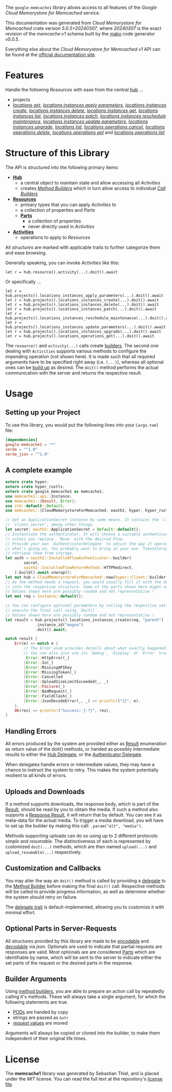 <!---
DO NOT EDIT !
This file was generated automatically from 'src/generator/templates/api/README.md.mako'
DO NOT EDIT !
-->
The `google-memcache1` library allows access to all features of the *Google Cloud Memorystore for Memcached* service.

This documentation was generated from *Cloud Memorystore for Memcached* crate version *5.0.5+20240307*, where *20240307* is the exact revision of the *memcache:v1* schema built by the [mako](http://www.makotemplates.org/) code generator *v5.0.5*.

Everything else about the *Cloud Memorystore for Memcached* *v1* API can be found at the
[official documentation site](https://cloud.google.com/memorystore/).
# Features

Handle the following *Resources* with ease from the central [hub](https://docs.rs/google-memcache1/5.0.5+20240307/google_memcache1/CloudMemorystoreForMemcached) ... 

* projects
 * [*locations get*](https://docs.rs/google-memcache1/5.0.5+20240307/google_memcache1/api::ProjectLocationGetCall), [*locations instances apply parameters*](https://docs.rs/google-memcache1/5.0.5+20240307/google_memcache1/api::ProjectLocationInstanceApplyParameterCall), [*locations instances create*](https://docs.rs/google-memcache1/5.0.5+20240307/google_memcache1/api::ProjectLocationInstanceCreateCall), [*locations instances delete*](https://docs.rs/google-memcache1/5.0.5+20240307/google_memcache1/api::ProjectLocationInstanceDeleteCall), [*locations instances get*](https://docs.rs/google-memcache1/5.0.5+20240307/google_memcache1/api::ProjectLocationInstanceGetCall), [*locations instances list*](https://docs.rs/google-memcache1/5.0.5+20240307/google_memcache1/api::ProjectLocationInstanceListCall), [*locations instances patch*](https://docs.rs/google-memcache1/5.0.5+20240307/google_memcache1/api::ProjectLocationInstancePatchCall), [*locations instances reschedule maintenance*](https://docs.rs/google-memcache1/5.0.5+20240307/google_memcache1/api::ProjectLocationInstanceRescheduleMaintenanceCall), [*locations instances update parameters*](https://docs.rs/google-memcache1/5.0.5+20240307/google_memcache1/api::ProjectLocationInstanceUpdateParameterCall), [*locations instances upgrade*](https://docs.rs/google-memcache1/5.0.5+20240307/google_memcache1/api::ProjectLocationInstanceUpgradeCall), [*locations list*](https://docs.rs/google-memcache1/5.0.5+20240307/google_memcache1/api::ProjectLocationListCall), [*locations operations cancel*](https://docs.rs/google-memcache1/5.0.5+20240307/google_memcache1/api::ProjectLocationOperationCancelCall), [*locations operations delete*](https://docs.rs/google-memcache1/5.0.5+20240307/google_memcache1/api::ProjectLocationOperationDeleteCall), [*locations operations get*](https://docs.rs/google-memcache1/5.0.5+20240307/google_memcache1/api::ProjectLocationOperationGetCall) and [*locations operations list*](https://docs.rs/google-memcache1/5.0.5+20240307/google_memcache1/api::ProjectLocationOperationListCall)




# Structure of this Library

The API is structured into the following primary items:

* **[Hub](https://docs.rs/google-memcache1/5.0.5+20240307/google_memcache1/CloudMemorystoreForMemcached)**
    * a central object to maintain state and allow accessing all *Activities*
    * creates [*Method Builders*](https://docs.rs/google-memcache1/5.0.5+20240307/google_memcache1/client::MethodsBuilder) which in turn
      allow access to individual [*Call Builders*](https://docs.rs/google-memcache1/5.0.5+20240307/google_memcache1/client::CallBuilder)
* **[Resources](https://docs.rs/google-memcache1/5.0.5+20240307/google_memcache1/client::Resource)**
    * primary types that you can apply *Activities* to
    * a collection of properties and *Parts*
    * **[Parts](https://docs.rs/google-memcache1/5.0.5+20240307/google_memcache1/client::Part)**
        * a collection of properties
        * never directly used in *Activities*
* **[Activities](https://docs.rs/google-memcache1/5.0.5+20240307/google_memcache1/client::CallBuilder)**
    * operations to apply to *Resources*

All *structures* are marked with applicable traits to further categorize them and ease browsing.

Generally speaking, you can invoke *Activities* like this:

```Rust,ignore
let r = hub.resource().activity(...).doit().await
```

Or specifically ...

```ignore
let r = hub.projects().locations_instances_apply_parameters(...).doit().await
let r = hub.projects().locations_instances_create(...).doit().await
let r = hub.projects().locations_instances_delete(...).doit().await
let r = hub.projects().locations_instances_patch(...).doit().await
let r = hub.projects().locations_instances_reschedule_maintenance(...).doit().await
let r = hub.projects().locations_instances_update_parameters(...).doit().await
let r = hub.projects().locations_instances_upgrade(...).doit().await
let r = hub.projects().locations_operations_get(...).doit().await
```

The `resource()` and `activity(...)` calls create [builders][builder-pattern]. The second one dealing with `Activities` 
supports various methods to configure the impending operation (not shown here). It is made such that all required arguments have to be 
specified right away (i.e. `(...)`), whereas all optional ones can be [build up][builder-pattern] as desired.
The `doit()` method performs the actual communication with the server and returns the respective result.

# Usage

## Setting up your Project

To use this library, you would put the following lines into your `Cargo.toml` file:

```toml
[dependencies]
google-memcache1 = "*"
serde = "^1.0"
serde_json = "^1.0"
```

## A complete example

```Rust
extern crate hyper;
extern crate hyper_rustls;
extern crate google_memcache1 as memcache1;
use memcache1::api::Instance;
use memcache1::{Result, Error};
use std::default::Default;
use memcache1::{CloudMemorystoreForMemcached, oauth2, hyper, hyper_rustls, chrono, FieldMask};

// Get an ApplicationSecret instance by some means. It contains the `client_id` and 
// `client_secret`, among other things.
let secret: oauth2::ApplicationSecret = Default::default();
// Instantiate the authenticator. It will choose a suitable authentication flow for you, 
// unless you replace  `None` with the desired Flow.
// Provide your own `AuthenticatorDelegate` to adjust the way it operates and get feedback about 
// what's going on. You probably want to bring in your own `TokenStorage` to persist tokens and
// retrieve them from storage.
let auth = oauth2::InstalledFlowAuthenticator::builder(
        secret,
        oauth2::InstalledFlowReturnMethod::HTTPRedirect,
    ).build().await.unwrap();
let mut hub = CloudMemorystoreForMemcached::new(hyper::Client::builder().build(hyper_rustls::HttpsConnectorBuilder::new().with_native_roots().unwrap().https_or_http().enable_http1().build()), auth);
// As the method needs a request, you would usually fill it with the desired information
// into the respective structure. Some of the parts shown here might not be applicable !
// Values shown here are possibly random and not representative !
let mut req = Instance::default();

// You can configure optional parameters by calling the respective setters at will, and
// execute the final call using `doit()`.
// Values shown here are possibly random and not representative !
let result = hub.projects().locations_instances_create(req, "parent")
             .instance_id("magna")
             .doit().await;

match result {
    Err(e) => match e {
        // The Error enum provides details about what exactly happened.
        // You can also just use its `Debug`, `Display` or `Error` traits
         Error::HttpError(_)
        |Error::Io(_)
        |Error::MissingAPIKey
        |Error::MissingToken(_)
        |Error::Cancelled
        |Error::UploadSizeLimitExceeded(_, _)
        |Error::Failure(_)
        |Error::BadRequest(_)
        |Error::FieldClash(_)
        |Error::JsonDecodeError(_, _) => println!("{}", e),
    },
    Ok(res) => println!("Success: {:?}", res),
}

```
## Handling Errors

All errors produced by the system are provided either as [Result](https://docs.rs/google-memcache1/5.0.5+20240307/google_memcache1/client::Result) enumeration as return value of
the doit() methods, or handed as possibly intermediate results to either the 
[Hub Delegate](https://docs.rs/google-memcache1/5.0.5+20240307/google_memcache1/client::Delegate), or the [Authenticator Delegate](https://docs.rs/yup-oauth2/*/yup_oauth2/trait.AuthenticatorDelegate.html).

When delegates handle errors or intermediate values, they may have a chance to instruct the system to retry. This 
makes the system potentially resilient to all kinds of errors.

## Uploads and Downloads
If a method supports downloads, the response body, which is part of the [Result](https://docs.rs/google-memcache1/5.0.5+20240307/google_memcache1/client::Result), should be
read by you to obtain the media.
If such a method also supports a [Response Result](https://docs.rs/google-memcache1/5.0.5+20240307/google_memcache1/client::ResponseResult), it will return that by default.
You can see it as meta-data for the actual media. To trigger a media download, you will have to set up the builder by making
this call: `.param("alt", "media")`.

Methods supporting uploads can do so using up to 2 different protocols: 
*simple* and *resumable*. The distinctiveness of each is represented by customized 
`doit(...)` methods, which are then named `upload(...)` and `upload_resumable(...)` respectively.

## Customization and Callbacks

You may alter the way an `doit()` method is called by providing a [delegate](https://docs.rs/google-memcache1/5.0.5+20240307/google_memcache1/client::Delegate) to the 
[Method Builder](https://docs.rs/google-memcache1/5.0.5+20240307/google_memcache1/client::CallBuilder) before making the final `doit()` call. 
Respective methods will be called to provide progress information, as well as determine whether the system should 
retry on failure.

The [delegate trait](https://docs.rs/google-memcache1/5.0.5+20240307/google_memcache1/client::Delegate) is default-implemented, allowing you to customize it with minimal effort.

## Optional Parts in Server-Requests

All structures provided by this library are made to be [encodable](https://docs.rs/google-memcache1/5.0.5+20240307/google_memcache1/client::RequestValue) and 
[decodable](https://docs.rs/google-memcache1/5.0.5+20240307/google_memcache1/client::ResponseResult) via *json*. Optionals are used to indicate that partial requests are responses 
are valid.
Most optionals are are considered [Parts](https://docs.rs/google-memcache1/5.0.5+20240307/google_memcache1/client::Part) which are identifiable by name, which will be sent to 
the server to indicate either the set parts of the request or the desired parts in the response.

## Builder Arguments

Using [method builders](https://docs.rs/google-memcache1/5.0.5+20240307/google_memcache1/client::CallBuilder), you are able to prepare an action call by repeatedly calling it's methods.
These will always take a single argument, for which the following statements are true.

* [PODs][wiki-pod] are handed by copy
* strings are passed as `&str`
* [request values](https://docs.rs/google-memcache1/5.0.5+20240307/google_memcache1/client::RequestValue) are moved

Arguments will always be copied or cloned into the builder, to make them independent of their original life times.

[wiki-pod]: http://en.wikipedia.org/wiki/Plain_old_data_structure
[builder-pattern]: http://en.wikipedia.org/wiki/Builder_pattern
[google-go-api]: https://github.com/google/google-api-go-client

# License
The **memcache1** library was generated by Sebastian Thiel, and is placed 
under the *MIT* license.
You can read the full text at the repository's [license file][repo-license].

[repo-license]: https://github.com/Byron/google-apis-rsblob/main/LICENSE.md

